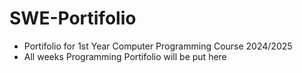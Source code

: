 # SWE-Portifolio
- Portifolio for 1st Year Computer Programming Course 2024/2025
- All weeks Programming Portifolio will be put here